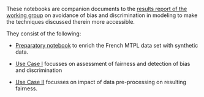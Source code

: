 These notebooks are companion documents to the [results report of the working group](https://aktuar.de/content/PDF/Fachwissen/2025-03-11_DAV_EB_Bias-Diskriminierung.pdf) 
on avoidance of bias and discrimination in modeling to make the techniques discussed therein more accessible.

They consist of the following:

* [Preparatory notebook](https://github.com/DeutscheAktuarvereinigung/WorkingGroup_Bias_Discrimination_Notebooks/blob/main/Data_enrichment_of_freMTPL.ipynb)
  to enrich the French MTPL data set with synthetic data.

* [Use Case I](https://github.com/DeutscheAktuarvereinigung/WorkingGroup_Bias_Discrimination_Notebooks/blob/main/Fairness_Metrics_Use-Case_I.ipynb) focusses on
  assessment of fairness and detection of bias and discrimination

* [Use Case II](https://github.com/DeutscheAktuarvereinigung/WorkingGroup_Bias_Discrimination_Notebooks/blob/main/Fairness_Metrics_Use-Case_II.ipynb) focusses on
  impact of data pre-processing on resulting fairness.
